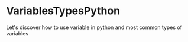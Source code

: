 # VariablesTypesPython
Let's discover how to use variable in python and most common types of variables
